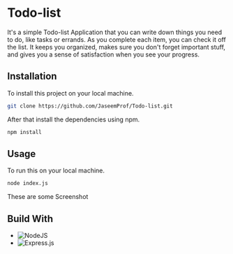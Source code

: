

# Todo-list
It's a simple Todo-list Application that you can write down things you need to do, like tasks or errands. As you complete each item, you can check it off the list. It keeps you organized, makes sure you don't forget important stuff, and gives you a sense of satisfaction when you see your progress.
## Installation
To install this project on your local machine.
```bash
git clone https://github.com/JaseemProf/Todo-list.git
```
After that install the dependencies using npm.

```bash
npm install
```

## Usage 
To run this on your local machine.
```bash
node index.js
```
These are some Screenshot

## Build With

* ![NodeJS](https://img.shields.io/badge/node.js-6DA55F?style=for-the-badge&logo=node.js&logoColor=white)
* ![Express.js](https://img.shields.io/badge/express.js-%23404d59.svg?style=for-the-badge&logo=express&logoColor=%2361DAFB)
